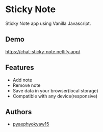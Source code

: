 
# Sticky Note

Sticky Note app  using Vanilla Javascript.


## Demo

https://chat-sticky-note.netlify.app/

  
## Features

- Add note
- Remove note
- Save data in your browser(local storage)
- Compatible with any device(responsive)


  
## Authors

- [pyaephyokyaw15](https://github.com/pyaephyokyaw15)

  

